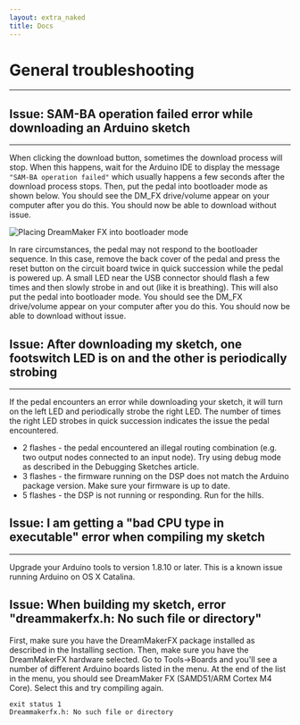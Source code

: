 ```yaml
---
layout: extra_naked
title: Docs
---
```


# General troubleshooting
------

## Issue: SAM-BA operation failed error while downloading an Arduino sketch
------
When clicking the download button, sometimes the download process will stop.  When this happens, wait for the Arduino IDE to display the message `"SAM-BA operation failed"` which usually happens a few seconds after the download process stops.  Then, put the pedal into bootloader mode as shown below.  You should see the DM_FX drive/volume appear on your computer after you do this.  You should now be able to download without issue.

![Placing DreamMaker FX into bootloader mode](https://runjumplabs.github.io/dreammaker_fx/assets/images/bootloader-1.gif)

In rare circumstances, the pedal may not respond to the bootloader sequence.  In this case, remove the back cover of the pedal and press the reset button on the circuit board twice in quick succession while the pedal is powered up.  A small LED near the USB connector should flash a few times and then slowly strobe in and out (like it is breathing).   This will also put the pedal into bootloader mode.  You should see the DM_FX drive/volume appear on your computer after you do this.  You should now be able to download without issue.

## Issue: After downloading my sketch, one footswitch LED is on and the other is periodically strobing
------

If the pedal encounters an error while downloading your sketch, it will turn on the left LED and periodically strobe the right LED.  The number of times the right LED strobes in quick succession indicates the issue the pedal encountered.

 * 2 flashes - the pedal encountered an illegal routing combination (e.g. two output nodes connected to an input node).  Try using debug mode as described in the Debugging Sketches article.
 * 3 flashes - the firmware running on the DSP does not match the Arduino package version.  Make sure your firmware is up to date.
 * 5 flashes - the DSP is not running or responding.  Run for the hills.

## Issue: I am getting a "bad CPU type in executable" error when compiling my sketch
------
Upgrade your Arduino tools to version 1.8.10 or later.  This is a known issue running Arduino on OS X Catalina.

## Issue: When building my sketch, error "dreammakerfx.h: No such file or directory"

First, make sure you have the DreamMakerFX package installed as described in the Installing section.  Then, make sure you have the DreamMakerFX hardware selected.  Go to Tools->Boards and you'll see a number of different Arduino boards listed in the menu.  At the end of the list in the menu, you should see DreamMaker FX (SAMD51/ARM Cortex M4 Core).  Select this and try compiling again.

```
exit status 1
Dreammakerfx.h: No such file or directory
```